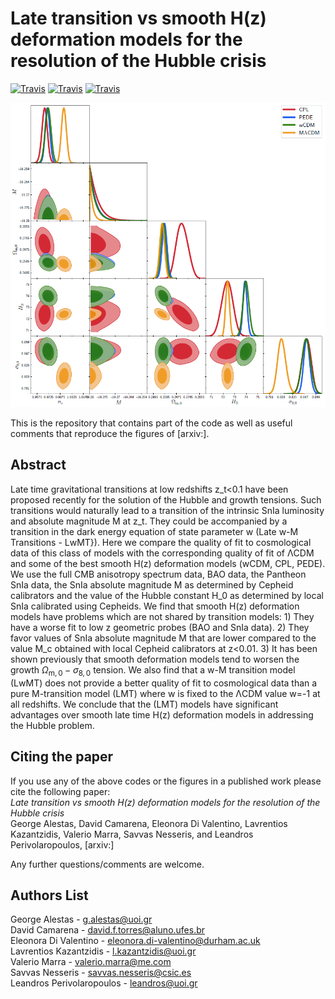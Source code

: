 # Late transition vs smooth H(z) deformation models for the resolution of the Hubble crisis

[![Travis](https://img.shields.io/badge/language-Mathematica-green.svg)]()
[![Travis](https://img.shields.io/badge/language-Python-yellow.svg)]()
[![Travis](https://img.shields.io/badge/language-C-lightgrey.svg)]()

<p align="center">
<img src="preview.PNG" width="900" title="preview" />
</p>

This is the repository that contains part of the code as well as useful comments that reproduce the figures of [arxiv:].

## Abstract
Late time gravitational transitions at low redshifts z_t<0.1 have been proposed recently for the solution of the Hubble and growth tensions. Such transitions would naturally lead to a transition of the intrinsic SnIa luminosity and absolute magnitude M at z_t. They could be accompanied by a transition in the dark energy equation of state parameter w (Late w-M Transitions - LwMT}). Here we compare the quality of fit to cosmological data of this class of models with the corresponding quality of fit of ΛCDM and some of the best smooth H(z) deformation models (wCDM, CPL, PEDE). We use the full CMB anisotropy spectrum data, BAO data, the Pantheon SnIa data, the SnIa absolute magnitude M as determined by Cepheid calibrators and the value of the Hubble constant H_0 as determined by local SnIa calibrated using Cepheids.  We find that smooth H(z) deformation models have problems which are not shared by transition models: 1) They have a worse fit to low z geometric probes (BAO and SnIa data). 2) They favor values of SnIa absolute magnitude M that are lower compared to the value M_c obtained with local Cepheid calibrators at z<0.01. 3) It has been shown previously that smooth deformation models tend to worsen the growth $\Omega_\mathrm{m,0}-\sigma_\mathrm{8,0}$ tension. We also find that a w-M transition model (LwMT) does not provide a better quality of fit to cosmological data than a pure M-transition model (LMT) where w is fixed to the ΛCDM value w=-1 at all redshifts. We conclude that the (LMT) models have significant advantages over smooth late time H(z) deformation models in addressing the Hubble problem.


## Citing the paper 
If you use any of the above codes or the figures in a published work please cite the following paper:
<br>*Late transition vs smooth H(z) deformation models for the resolution of the Hubble crisis*
<br>George Alestas, David Camarena, Eleonora Di Valentino, Lavrentios Kazantzidis, Valerio Marra, Savvas Nesseris, and Leandros Perivolaropoulos, [arxiv:]

Any further questions/comments are welcome.


## Authors List
George Alestas - <g.alestas@uoi.gr>
<br>David Camarena - <david.f.torres@aluno.ufes.br>
<br>Eleonora Di Valentino - <eleonora.di-valentino@durham.ac.uk>
<br>Lavrentios Kazantzidis - <l.kazantzidis@uoi.gr>
<br>Valerio Marra - <valerio.marra@me.com>
<br>Savvas Nesseris - <savvas.nesseris@csic.es>
<br>Leandros Perivolaropoulos - <leandros@uoi.gr>
